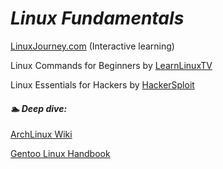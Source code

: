 # *Linux Fundamentals*

[LinuxJourney.com](https://linuxjourney.com/) (Interactive learning)

Linux Commands for Beginners by [LearnLinuxTV](https://www.youtube.com/playlist?list=PLT98CRl2KxKHaKA9-4_I38sLzK134p4GJ)

Linux Essentials for Hackers by [HackerSploit](https://www.youtube.com/playlist?list=PLBf0hzazHTGMh2fe2MFf3lCgk0rKmS2by)

#### *🏊 Deep dive:*

[ArchLinux Wiki](https://wiki.archlinux.org/title/Table_of_contents)

[Gentoo Linux Handbook](https://wiki.gentoo.org/wiki/Handbook:AMD64/Full)
